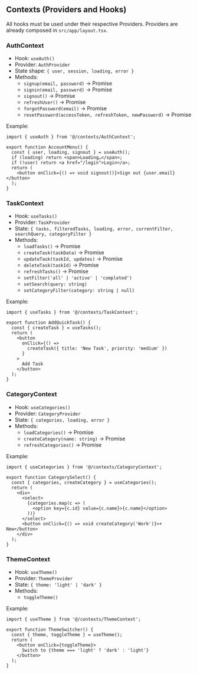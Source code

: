 ## Contexts (Providers and Hooks)

All hooks must be used under their respective Providers. Providers are already composed in `src/app/layout.tsx`.

### AuthContext
- Hook: `useAuth()`
- Provider: `AuthProvider`
- State shape: `{ user, session, loading, error }`
- Methods:
  - `signup(email, password)` → Promise<void>
  - `signin(email, password)` → Promise<void>
  - `signout()` → Promise<void>
  - `refreshUser()` → Promise<void>
  - `forgotPassword(email)` → Promise<void>
  - `resetPassword(accessToken, refreshToken, newPassword)` → Promise<void>

Example:
```tsx
import { useAuth } from '@/contexts/AuthContext';

export function AccountMenu() {
  const { user, loading, signout } = useAuth();
  if (loading) return <span>Loading…</span>;
  if (!user) return <a href="/login">Login</a>;
  return (
    <button onClick={() => void signout()}>Sign out {user.email}</button>
  );
}
```

### TaskContext
- Hook: `useTasks()`
- Provider: `TaskProvider`
- State: `{ tasks, filteredTasks, loading, error, currentFilter, searchQuery, categoryFilter }`
- Methods:
  - `loadTasks()` → Promise<void>
  - `createTask(taskData)` → Promise<void>
  - `updateTask(taskId, updates)` → Promise<void>
  - `deleteTask(taskId)` → Promise<void>
  - `refreshTasks()` → Promise<void>
  - `setFilter('all' | 'active' | 'completed')`
  - `setSearch(query: string)`
  - `setCategoryFilter(category: string | null)`

Example:
```tsx
import { useTasks } from '@/contexts/TaskContext';

export function AddQuickTask() {
  const { createTask } = useTasks();
  return (
    <button
      onClick={() =>
        createTask({ title: 'New Task', priority: 'medium' })
      }
    >
      Add Task
    </button>
  );
}
```

### CategoryContext
- Hook: `useCategories()`
- Provider: `CategoryProvider`
- State: `{ categories, loading, error }`
- Methods:
  - `loadCategories()` → Promise<void>
  - `createCategory(name: string)` → Promise<Category>
  - `refreshCategories()` → Promise<void>

Example:
```tsx
import { useCategories } from '@/contexts/CategoryContext';

export function CategorySelect() {
  const { categories, createCategory } = useCategories();
  return (
    <div>
      <select>
        {categories.map(c => (
          <option key={c.id} value={c.name}>{c.name}</option>
        ))}
      </select>
      <button onClick={() => void createCategory('Work')}>+ New</button>
    </div>
  );
}
```

### ThemeContext
- Hook: `useTheme()`
- Provider: `ThemeProvider`
- State: `{ theme: 'light' | 'dark' }`
- Methods:
  - `toggleTheme()`

Example:
```tsx
import { useTheme } from '@/contexts/ThemeContext';

export function ThemeSwitcher() {
  const { theme, toggleTheme } = useTheme();
  return (
    <button onClick={toggleTheme}>
      Switch to {theme === 'light' ? 'dark' : 'light'}
    </button>
  );
}
```